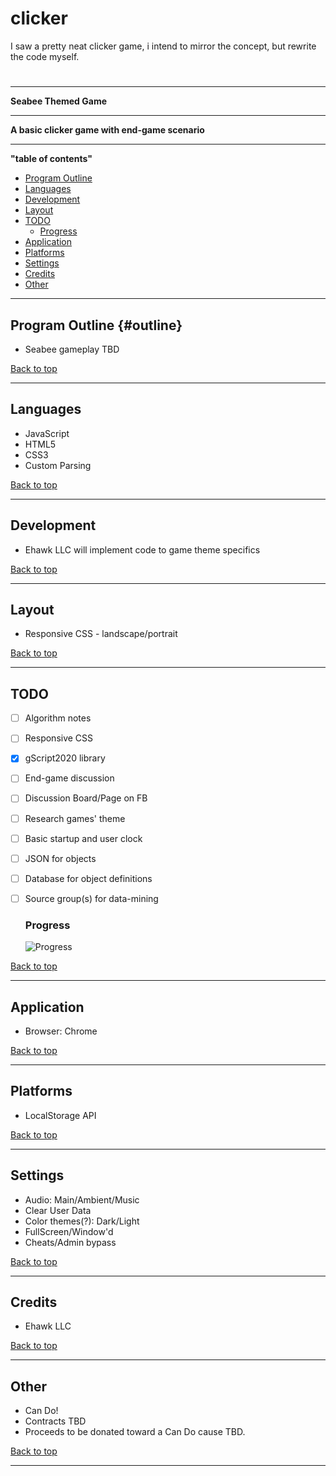 # clicker
I saw a pretty neat clicker game, i intend to mirror the concept, but rewrite the code myself. 

#
____
**Seabee Themed Game**
____
**A basic clicker game with end-game scenario**
____
**"table of contents"**

- [Program Outline](#outline)
- [Languages](#languages)
- [Development](#development)
- [Layout](#layout)
- [TODO](#todo)
    * [Progress](#progress)
- [Application](#application)
- [Platforms](#platforms)
- [Settings](#settings)
- [Credits](#credits)
- [Other](#other)

____

## Program Outline {#outline}

* Seabee gameplay TBD

[Back to top](#title)
____

## Languages

* JavaScript
* HTML5
* CSS3
* Custom Parsing

[Back to top](#title)
____

## Development

* Ehawk LLC will implement code to game theme specifics

[Back to top](#title)
____

## Layout

* Responsive CSS - landscape/portrait

[Back to top](#title)
____

## TODO

- [ ] Algorithm notes
- [ ] Responsive CSS
- [x] gScript2020 library
- [ ] End-game discussion
- [ ] Discussion Board/Page on FB
- [ ] Research games' theme
- [ ] Basic startup and user clock
- [ ] JSON for objects
- [ ] Database for object definitions
- [ ] Source group(s) for data-mining

    ### Progress
    ![Progress](https://progress-bar.dev/20/)

[Back to top](#title)
____

## Application

* Browser: Chrome

[Back to top](#title)
____

## Platforms

* LocalStorage API

[Back to top](#title)
____

## Settings

* Audio: Main/Ambient/Music
* Clear User Data
* Color themes(?): Dark/Light
* FullScreen/Window'd
* Cheats/Admin bypass 

[Back to top](#title)
____

## Credits

* Ehawk LLC

[Back to top](#title)
____

## Other

* Can Do!
* Contracts TBD
* Proceeds to be donated toward a Can Do cause TBD.

[Back to top](#)
____
